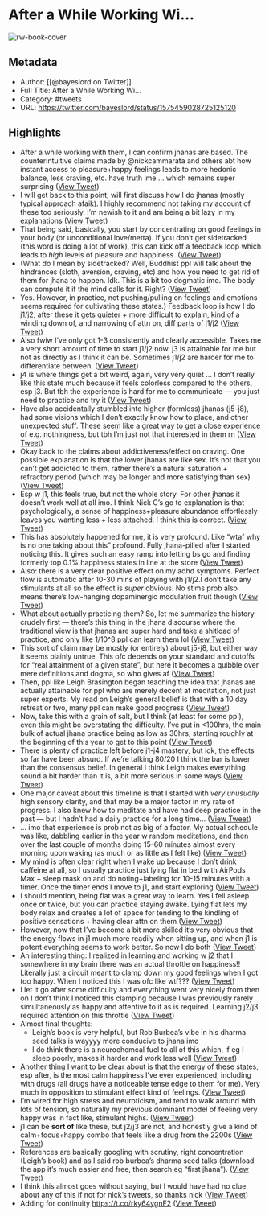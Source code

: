 # After a While Working Wi...

![rw-book-cover](https://pbs.twimg.com/profile_images/1537595844882378752/uG4-aQYm.jpg)

## Metadata
- Author: [[@bayeslord on Twitter]]
- Full Title: After a While Working Wi...
- Category: #tweets
- URL: https://twitter.com/bayeslord/status/1575459028725125120

## Highlights
- After a while working with them, I can confirm jhanas are based. The counterintuitive claims made by @nickcammarata and others abt how instant access to pleasure+happy feelings leads to more hedonic balance, less craving, etc. have truth ime … which remains super surprising ([View Tweet](https://twitter.com/bayeslord/status/1575459028725125120))
- I will get back to this point, will first discuss how I do jhanas (mostly typical approach afaik). I highly recommend not taking my account of these too seriously. I’m newish to it and am being a bit lazy in my explanations ([View Tweet](https://twitter.com/bayeslord/status/1575459094701424642))
- That being said, basically, you start by concentrating on good feelings in your body (or unconditional love/metta). If you don’t get sidetracked (this word is doing a lot of work), this can kick off a feedback loop which leads to *high* levels of pleasure and happiness. ([View Tweet](https://twitter.com/bayeslord/status/1575459096228143104))
- (What do I mean by sidetracked? Well, Buddhist ppl will talk about the hindrances (sloth, aversion, craving, etc) and how you need to get rid of them for jhana to happen. Idk. This is a bit too dogmatic imo. The body can compute it if the mind calls for it. Right? ([View Tweet](https://twitter.com/bayeslord/status/1575459097591402496))
- Yes. However, in practice, not pushing/pulling on feelings and emotions seems required for cultivating these states.)
  Feedback loop is how I do j1/j2, after these it gets quieter + more difficult to explain, kind of a winding down of, and narrowing of attn on, diff parts of j1/j2 ([View Tweet](https://twitter.com/bayeslord/status/1575459099319406592))
- Also fwiw I’ve only got 1-3 consistently and clearly accessible. Takes me a very short amount of time to start j1/j2 now. j3 is attainable for me but not as directly as I think it can be. Sometimes j1/j2 are harder for me to differentiate between. ([View Tweet](https://twitter.com/bayeslord/status/1575459100783263744))
- j4 is where things get a bit weird, again, very very quiet … I don’t really like this state much because it feels colorless compared to the others, esp j3. But tbh the experience is hard for me to communicate — you just need to practice and try it ([View Tweet](https://twitter.com/bayeslord/status/1575459102167277569))
- Have also accidentally stumbled into higher (formless) jhanas (j5-j8), had some visions which I don’t exactly know how to place, and other unexpected stuff. These seem like a great way to get a close experience of e.g. nothingness, but tbh I’m just not that interested in them rn ([View Tweet](https://twitter.com/bayeslord/status/1575459103656316928))
- Okay back to the claims about addictiveness/effect on craving. One possible explanation is that the lower jhanas are like sex. It’s not that you can’t get addicted to them, rather there’s a natural saturation + refractory period (which may be longer and more satisfying than sex) ([View Tweet](https://twitter.com/bayeslord/status/1575459105350815745))
- Esp w j1, this feels true, but not the whole story. For other jhanas it doesn’t work well at all imo. I think Nick C’s go to explanation is that psychologically, a sense of happiness+pleasure abundance effortlessly leaves you wanting less + less attached. I think this is correct. ([View Tweet](https://twitter.com/bayeslord/status/1575459107125043200))
- This has absolutely happened for me, it is very profound. 
  Like “wtaf why is no one taking about this” profound. Fully jhana-pilled after I started noticing this. It gives such an easy ramp into letting bs go and finding formerly top 0.1% happiness states in line at the store ([View Tweet](https://twitter.com/bayeslord/status/1575459108970446851))
- Also: there is a very clear positive effect on my adhd symptoms. Perfect flow is automatic after 10-30 mins of playing with j1/j2.I don’t take any stimulants at all so the effect is *super* obvious. No stims prob also means there’s low-hanging dopaminergic modulation fruit though ([View Tweet](https://twitter.com/bayeslord/status/1575459111927521283))
- What about actually practicing them? 
  So, let me summarize the history crudely first — there’s this thing in the jhana discourse where the traditional view is that jhanas are super hard and take a shitload of practice, and only like 1/10^8 ppl can learn them lol ([View Tweet](https://twitter.com/bayeslord/status/1575459114934730755))
- This sort of claim may be mostly (or entirely) about j5-j8, but either way it seems plainly untrue. This ofc depends on your standard and cutoffs for “real attainment of a given state”, but here it becomes a quibble over mere definitions and dogma, so who gives af ([View Tweet](https://twitter.com/bayeslord/status/1575459117325586432))
- Then, ppl like Leigh Brasington began teaching the idea that jhanas are actually attainable for ppl who are merely decent at meditation, not just super experts. My read on Leigh’s general belief is that with a 10 day retreat or two, many ppl can make good progress ([View Tweet](https://twitter.com/bayeslord/status/1575459343562166274))
- Now, take this with a grain of salt, but I think (at least for some ppl), even this might be overstating the difficulty. 
  I’ve put in <100hrs, the main bulk of actual jhana practice being as low as 30hrs, starting roughly at the beginning of this year to get to this point ([View Tweet](https://twitter.com/bayeslord/status/1575459345139208192))
- There is plenty of practice left before j1-j4 mastery, but idk, the effects so far have been absurd. If we’re talking 80/20 I think the bar is lower than the consensus belief. In general I think Leigh makes everything sound a bit harder than it is, a bit more serious in some ways ([View Tweet](https://twitter.com/bayeslord/status/1575459435719393281))
- One major caveat about this timeline is that I started with *very unusually* high sensory clarity, and that may be a major factor in my rate of progress. I also knew how to meditate and have had deep practice in the past — but I hadn’t had a daily practice for a long time… ([View Tweet](https://twitter.com/bayeslord/status/1575459495743987712))
- … imo that experience is prob not as big of a factor. 
  My actual schedule was like, dabbling earlier in the year w random meditations, and then over the last couple of months doing 15-60 minutes almost every morning upon waking (as much or as little as I felt like) ([View Tweet](https://twitter.com/bayeslord/status/1575459497119719425))
- My mind is often clear right when I wake up because I don’t drink caffeine at all, so I usually practice just lying flat in bed with AirPods Max + sleep mask on and do noting+labeling for 10-15 minutes with a timer.
  Once the timer ends I move to j1, and start exploring ([View Tweet](https://twitter.com/bayeslord/status/1575459498763980800))
- I should mention, being flat was a great way to learn. Yes I fell asleep once or twice, but you can practice staying awake. Lying flat lets my body relax and creates a lot of space for tending to the kindling of positive sensations + having clear attn on them ([View Tweet](https://twitter.com/bayeslord/status/1575459500395569152))
- However, now that I’ve become a bit more skilled it’s very obvious that the energy flows in j1 much more readily when sitting up, and when j1 is potent everything seems to work better. So now I do both ([View Tweet](https://twitter.com/bayeslord/status/1575459501888733185))
- An interesting thing: I realized in learning and working w j2 that I somewhere in my brain there was an actual throttle on happiness!! Literally just a circuit meant to clamp down my good feelings when I got too happy. When I noticed this I was ofc like wtf??? ([View Tweet](https://twitter.com/bayeslord/status/1575459503432208386))
- I let it go after some difficulty and everything went very nicely from then on 
  I don’t think I noticed this clamping because I was previously rarely simultaneously as happy and attentive to it as is required. Learning j2/j3 required attention on this throttle ([View Tweet](https://twitter.com/bayeslord/status/1575459504917024768))
- Almost final thoughts:
  - Leigh’s book is very helpful, but Rob Burbea’s vibe in his dharma seed talks is wayyyy more conducive to jhana imo
  - I do think there is a neurochemcal fuel to all of this which, if eg I sleep poorly, makes it harder and work less well ([View Tweet](https://twitter.com/bayeslord/status/1575459516623241217))
- Another thing I want to be clear about is that the energy of these states, esp after, is the most calm happiness I’ve ever experienced, including with drugs (all drugs have a noticeable tense edge to them for me). Very much in opposition to stimulant effect kind of feelings. ([View Tweet](https://twitter.com/bayeslord/status/1575459906269978628))
- I’m wired for high stress and neuroticism, and tend to walk around with lots of tension, so naturally my previous dominant model of feeling very happy was in fact like, stimulant highs. ([View Tweet](https://twitter.com/bayeslord/status/1575459927304376324))
- j1 can be **sort of** like these, but j2/j3 are not, and honestly give a kind of calm+focus+happy combo that feels like a drug from the 2200s ([View Tweet](https://twitter.com/bayeslord/status/1575459930487799809))
- References are basically googling with scrutiny, right concentration (Leigh’s book) and as I said rob burbea’s dharma seed talks (download the app it’s much easier and free, then search eg “first jhana”). ([View Tweet](https://twitter.com/bayeslord/status/1575461459156508672))
- I think this almost goes without saying, but I would have had no clue about any of this if not for nick’s tweets, so thanks nick ([View Tweet](https://twitter.com/bayeslord/status/1575461467125579776))
- Adding for continuity https://t.co/rky64ygnF2 ([View Tweet](https://twitter.com/bayeslord/status/1575611802419105792))
